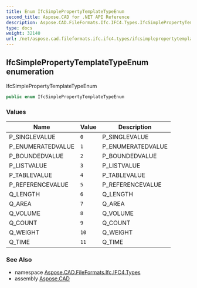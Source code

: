 ```yaml
---
title: Enum IfcSimplePropertyTemplateTypeEnum
second_title: Aspose.CAD for .NET API Reference
description: Aspose.CAD.FileFormats.Ifc.IFC4.Types.IfcSimplePropertyTemplateTypeEnum enum. IfcSimplePropertyTemplateTypeEnum
type: docs
weight: 32140
url: /net/aspose.cad.fileformats.ifc.ifc4.types/ifcsimplepropertytemplatetypeenum/
---
```

## IfcSimplePropertyTemplateTypeEnum enumeration

IfcSimplePropertyTemplateTypeEnum

```csharp
public enum IfcSimplePropertyTemplateTypeEnum
```

### Values

| Name | Value | Description |
| --- | --- | --- |
| P_SINGLEVALUE | `0` | P_SINGLEVALUE |
| P_ENUMERATEDVALUE | `1` | P_ENUMERATEDVALUE |
| P_BOUNDEDVALUE | `2` | P_BOUNDEDVALUE |
| P_LISTVALUE | `3` | P_LISTVALUE |
| P_TABLEVALUE | `4` | P_TABLEVALUE |
| P_REFERENCEVALUE | `5` | P_REFERENCEVALUE |
| Q_LENGTH | `6` | Q_LENGTH |
| Q_AREA | `7` | Q_AREA |
| Q_VOLUME | `8` | Q_VOLUME |
| Q_COUNT | `9` | Q_COUNT |
| Q_WEIGHT | `10` | Q_WEIGHT |
| Q_TIME | `11` | Q_TIME |

### See Also

* namespace [Aspose.CAD.FileFormats.Ifc.IFC4.Types](../../aspose.cad.fileformats.ifc.ifc4.types/)
* assembly [Aspose.CAD](../../)


